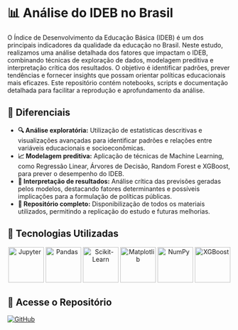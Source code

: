 # 📊 Análise do IDEB no Brasil

O Índice de Desenvolvimento da Educação Básica (IDEB) é um dos principais indicadores da qualidade da educação no Brasil. Neste estudo, realizamos uma análise detalhada dos fatores que impactam o IDEB, combinando técnicas de exploração de dados, modelagem preditiva e interpretação crítica dos resultados. O objetivo é identificar padrões, prever tendências e fornecer insights que possam orientar políticas educacionais mais eficazes. Este repositório contém notebooks, scripts e documentação detalhada para facilitar a reprodução e aprofundamento da análise.

## 📌 Diferenciais
- **🔍 Análise exploratória:** Utilização de estatísticas descritivas e visualizações avançadas para identificar padrões e relações entre variáveis educacionais e socioeconômicas.
- **📈 Modelagem preditiva:** Aplicação de técnicas de Machine Learning, como Regressão Linear, Árvores de Decisão, Random Forest e XGBoost, para prever o desempenho do IDEB.
- **🧠 Interpretação de resultados:** Análise crítica das previsões geradas pelos modelos, destacando fatores determinantes e possíveis implicações para a formulação de políticas públicas.
- **📂 Repositório completo:** Disponibilização de todos os materiais utilizados, permitindo a replicação do estudo e futuras melhorias.

## 🚀 Tecnologias Utilizadas

<p align="center">
    <img src="https://upload.wikimedia.org/wikipedia/commons/3/38/Jupyter_logo.svg" alt="Jupyter" width="80">
    <img src="https://upload.wikimedia.org/wikipedia/commons/e/ed/Pandas_logo.svg" alt="Pandas" width="80">
    <img src="https://upload.wikimedia.org/wikipedia/commons/0/05/Scikit_learn_logo_small.svg" alt="Scikit-Learn" width="80">
    <img src="https://upload.wikimedia.org/wikipedia/commons/8/84/Matplotlib_icon.svg" alt="Matplotlib" width="80">
    <img src="https://upload.wikimedia.org/wikipedia/commons/1/1a/NumPy_logo.svg" alt="NumPy" width="80">
    <img src="https://upload.wikimedia.org/wikipedia/commons/6/66/Logo_xgboost.png" alt="XGBoost" width="80">
</p>

## 🔗 Acesse o Repositório

[![GitHub](https://img.shields.io/badge/GitHub-Repository-blue?style=for-the-badge&logo=github)](https://github.com/pedroluccaDEV/datascience-machinelearning)
